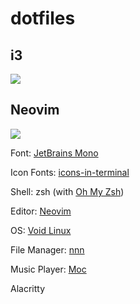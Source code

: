 # dotfiles
## i3
<img src="https://github.com/martinval11/dotfiles/blob/main/mydesktop.png">

## Neovim
<img src="https://github.com/martinval11/dotfiles/blob/main/nvim.png">

<p>Font: <a href="https://www.jetbrains.com/lp/mono/">JetBrains Mono</a></p>
<p>Icon Fonts: <a href="https://github.com/sebastiencs/icons-in-terminal">icons-in-terminal</a></p>
<p>Shell: zsh (with <a href="https://ohmyz.sh/">Oh My Zsh</a>)</p>
<p>Editor: <a href="https://neovim.io/">Neovim</a></p>
<p>OS: <a href="https://voidlinux.org/">Void Linux</a></p>
<p>File Manager: <a href="https://github.com/jarun/nnn">nnn</a></p>
<p>Music Player: <a href="https://github.com/jonsafari/mocp">Moc</a></p>
<p><Terminal: <a href="https://alacritty.org/">Alacritty</a></p>
